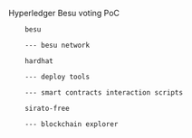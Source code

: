 Hyperledger Besu voting PoC

        besu

        --- besu network

        hardhat 

        --- deploy tools 

        --- smart contracts interaction scripts

        sirato-free 

        --- blockchain explorer 
